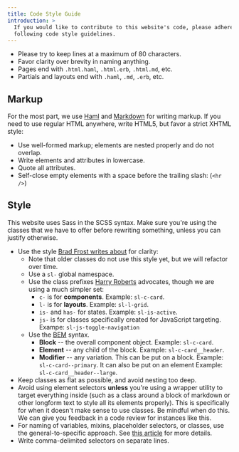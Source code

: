 ```yaml
---
title: Code Style Guide
introduction: >
  If you would like to contribute to this website's code, please adhere to the
  following code style guidelines.
---
```


- Please try to keep lines at a maximum of 80 characters.
- Favor clarity over brevity in naming anything.
- Pages end with `.html.haml`, `.html.erb`, `.html.md`, etc.
- Partials and layouts end with `.haml`, `.md`, `.erb`, etc.

## Markup

For the most part, we use [Haml][] and [Markdown][] for writing markup. If you
need to use regular HTML anywhere, write HTML5, but favor a strict XHTML style:

- Use well-formed markup; elements are nested properly and do not overlap.
- Write elements and attributes in lowercase.
- Quote all attributes.
- Self-close empty elements with a space before the trailing slash:
  (`<hr />`)

## Style

This website uses Sass in the SCSS syntax. Make sure you're using the classes
that we have to offer before rewriting something, unless you can justify
otherwise.

- Use the style [Brad Frost writes about][bf] for clarity:
  - Note that older classes do not use this style yet, but we will refactor over
    time.
  - Use a `sl-` global namespace.
  - Use the class prefixes [Harry Roberts][hr] advocates, though we are using a
    much simpler set:
    - `c-` is for **components**. Example: `sl-c-card`.
    - `l-` is for **layouts**. Example: `sl-l-grid`.
    - `is-` and `has-` for states. Example: `sl-is-active`.
    - `js-` is for classes specifically created for JavaScript targeting.
      Exampe: `sl-js-toggle-navigation`
  - Use the [BEM][] syntax.
    - **Block** -- the overall component object. Example: `sl-c-card`.
    - **Element** -- any child of the block. Example: `sl-c-card__header`.
    - **Modifier** -- any variation. This can be put on a block. Example:
    `sl-c-card--primary`. It can also be put on an element Example:
    `sl-c-card__header--large`.
- Keep classes as flat as possible, and avoid nesting too deep.
- Avoid using element selectors __unless__ you're using a wrapper utility to
  target everything inside (such as a class around a block of markdown or other
  longform text to style all its elements properly). This is specifically for
  when it doesn't make sense to use classes. Be mindful when do this. We can
  give you feedback in a code review for instances like this.
- For naming of variables, mixins, placeholder selectors, or classes, use the
  general-to-specific approach. See [this article][gts] for more details.
- Write comma-delimited selectors on separate lines.

[haml]:     http://haml.info/
[markdown]: http://daringfireball.net/projects/markdown/
[bf]:       http://bradfrost.com/blog/post/css-architecture-for-design-systems/
[hr]:       https://csswizardry.com/2015/08/bemit-taking-the-bem-naming-convention-a-step-further/
[bem]:      http://getbem.com/introduction/
[gts]:      http://webdesign.tutsplus.com/tutorials/htmlcss-tutorials/quick-tip-name-your-sass-variables-modularly/
